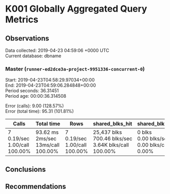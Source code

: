 # K001 Globally Aggregated Query Metrics

## Observations ##
Data collected: 2019-04-23 04:59:06 +0000 UTC  
Current database: dbname  



### Master (`runner-ed2dce3a-project-9951336-concurrent-0`) ###
Start: 2019-04-23T04:58:29.97034+00:00  
End: 2019-04-23T04:59:06.284848+00:00  
Period seconds: 36.31451  
Period age: 00:00:36.314508  

Error (calls): 9.00 (128.57%)  
Error (total time): 95.31 (101.81%)

Calls | Total&nbsp;time | Rows | shared_blks_hit | shared_blks_read | shared_blks_dirtied | shared_blks_written | blk_read_time | blk_write_time | kcache_reads | kcache_writes | kcache_user_time_ms | kcache_system_time 
-------|------------|------|-----------------|------------------|---------------------|---------------------|---------------|----------------|--------------|---------------|---------------------|--------------------
7<br/>0.19/sec<br/>1.00/call<br/>100.00% |93.62&nbsp;ms<br/>2ms/sec<br/>13ms/call<br/>100.00% |7<br/>0.19/sec<br/>1.00/call<br/>100.00% |25,437&nbsp;blks<br/>700.46&nbsp;blks/sec<br/>3.64K&nbsp;blks/call<br/>100.00% |0&nbsp;blks<br/>0.00&nbsp;blks/sec<br/>0.00&nbsp;blks/call<br/>0.00% |0&nbsp;blks<br/>0.00&nbsp;blks/sec<br/>0.00&nbsp;blks/call<br/>0.00% |0&nbsp;blks<br/>0.00&nbsp;blks/sec<br/>0.00&nbsp;blks/call<br/>0.00% |0.00&nbsp;ms<br/>0s/sec<br/>0s/call<br/>0.00% |0.00&nbsp;ms<br/>0s/sec<br/>0s/call<br/>0.00% |0.00&nbsp;bytes<br/>0.00&nbsp;bytes/sec<br/>0.00&nbsp;bytes/call<br/>0.00% |0.00&nbsp;bytes<br/>0.00&nbsp;bytes/sec<br/>0.00&nbsp;bytes/call<br/>0.00% |0.00&nbsp;ms<br/>0s/sec<br/>0s/call<br/>0.00% |0.00&nbsp;ms<br/>0s/sec<br/>0s/call<br/>0.00%





## Conclusions ##


## Recommendations ##

